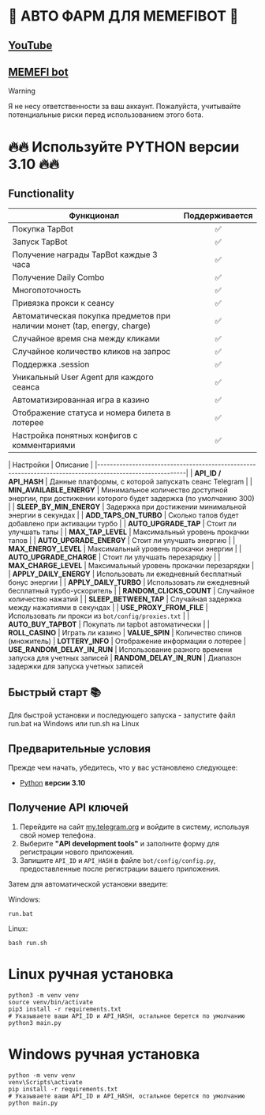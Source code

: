 # 🎨 АВТО ФАРМ ДЛЯ MEMEFIBOT 🎨

## [YouTube](https://www.youtube.com/@rmsudo)
## [MEMEFI bot](https://t.me/memefi_coin_bot/main?startapp=r_6b79384413)

> [!WARNING]
> Я не несу ответственности за ваш аккаунт. Пожалуйста, учитывайте потенциальные риски перед использованием этого бота.

# 🔥🔥 Используйте PYTHON версии 3.10 🔥🔥

## Functionality

| Функционал | Поддерживается |
|----------------------------------------------------------------| :--------: |
| Покупка TapBot | ✅ |
| Запуск TapBot | ✅ |
| Получение награды TapBot каждые 3 часа | ✅ |
| Получение Daily Combo | ✅ |
| Многопоточность | ✅ |
| Привязка прокси к сеансу | ✅ |
| Автоматическая покупка предметов при наличии монет (tap, energy, charge) | ✅ |
| Случайное время сна между кликами | ✅ |
| Случайное количество кликов на запрос | ✅ |
| Поддержка .session | ✅ |
| Уникальный User Agent для каждого сеанса | ✅ |
| Автоматизированная игра в казино | ✅ |
| Отображение статуса и номера билета в лотерее | ✅ |
| Настройка понятных конфигов с комментариями | ✅ |


| Настройки | Описание |
|----------------------------------------------------------------------------------------------------------|
| **API_ID / API_HASH** | Данные платформы, с которой запускать сеанс Telegram |
| **MIN_AVAILABLE_ENERGY** | Минимальное количество доступной энергии, при достижении которого будет задержка (по умолчанию 300) |
| **SLEEP_BY_MIN_ENERGY** | Задержка при достижении минимальной энергии в секундах |
| **ADD_TAPS_ON_TURBO** | Сколько тапов будет добавлено при активации турбо |
| **AUTO_UPGRADE_TAP** | Стоит ли улучшать тапы |
| **MAX_TAP_LEVEL** | Максимальный уровень прокачки тапов |
| **AUTO_UPGRADE_ENERGY** | Стоит ли улучшать энергию |
| **MAX_ENERGY_LEVEL** | Максимальный уровень прокачки энергии |
| **AUTO_UPGRADE_CHARGE** | Стоит ли улучшать перезарядку |
| **MAX_CHARGE_LEVEL** | Максимальный уровень прокачки перезарядки |
| **APPLY_DAILY_ENERGY** | Использовать ли ежедневный бесплатный бонус энергии |
| **APPLY_DAILY_TURBO** | Использовать ли ежедневный бесплатный турбо-ускоритель |
| **RANDOM_CLICKS_COUNT** | Случайное количество нажатий |
| **SLEEP_BETWEEN_TAP** | Случайная задержка между нажатиями в секундах |
| **USE_PROXY_FROM_FILE** | Использовать ли прокси из `bot/config/proxies.txt` |
| **AUTO_BUY_TAPBOT** | Покупать ли tapbot автоматически |
| **ROLL_CASINO** | Играть ли казино
| **VALUE_SPIN** | Количество спинов (множитель)
| **LOTTERY_INFO** | Отображение информации о лотерее
| **USE_RANDOM_DELAY_IN_RUN** | Использование разного времени запуска для учетных записей
| **RANDOM_DELAY_IN_RUN** | Диапазон задержки для запуска учетных записей

## Быстрый старт 📚

Для быстрой установки и последующего запуска - запустите файл run.bat на Windows или run.sh на Linux

## Предварительные условия
Прежде чем начать, убедитесь, что у вас установлено следующее:
- [Python](https://www.python.org/downloads/) **версии 3.10**

## Получение API ключей
1. Перейдите на сайт [my.telegram.org](https://my.telegram.org) и войдите в систему, используя свой номер телефона.
2. Выберите **"API development tools"** и заполните форму для регистрации нового приложения.
3. Запишите `API_ID` и `API_HASH` в файле `bot/config/config.py`, предоставленные после регистрации вашего приложения.


Затем для автоматической установки введите:

Windows:
```shell
run.bat
```

Linux:
```shell
bash run.sh
```

# Linux ручная установка
```shell
python3 -m venv venv
source venv/bin/activate
pip3 install -r requirements.txt
# Указываете ваши API_ID и API_HASH, остальное берется по умолчанию
python3 main.py
```

# Windows ручная установка
```shell
python -m venv venv
venv\Scripts\activate
pip install -r requirements.txt
# Указываете ваши API_ID и API_HASH, остальное берется по умолчанию
python main.py
```
